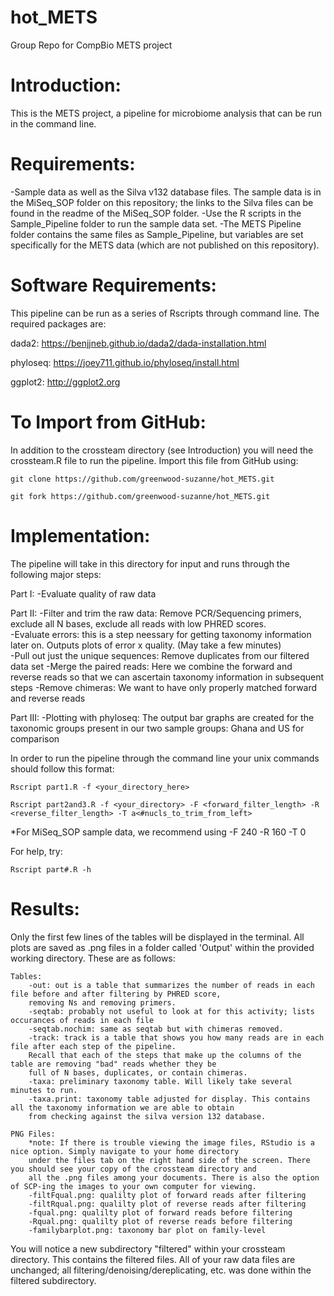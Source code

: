 # hot_METS
Group Repo for CompBio METS project

# Introduction:
  This is the METS project, a pipeline for microbiome analysis that can be run in the command line. 
  
  
  # Requirements:
  -Sample data as well as the Silva v132 database files. 
  The sample data is in the MiSeq_SOP folder on this repository; the links to the Silva files can be found in the readme of the MiSeq_SOP folder.
  -Use the R scripts in the Sample_Pipeline folder to run the sample data set.
  -The METS Pipeline folder contains the same files as Sample_Pipeline, but variables are set specifically for the METS data (which are not published on this repository).
  
          
# Software Requirements:
This pipeline can be run as a series of Rscripts through command line. The required packages are:

 dada2: https://benjjneb.github.io/dada2/dada-installation.html
	
phyloseq: https://joey711.github.io/phyloseq/install.html 

ggplot2: http://ggplot2.org 
	

# To Import from GitHub:
In addition to the crossteam directory (see Introduction) you will need the crossteam.R file to run the pipeline. 
Import this file from GitHub using:

	git clone https://github.com/greenwood-suzanne/hot_METS.git

	git fork https://github.com/greenwood-suzanne/hot_METS.git

  
# Implementation:
   The pipeline will take in this directory for input and runs through the following major steps:
   
   Part I:
   -Evaluate quality of raw data
   
   Part II:
   -Filter and trim the raw data: Remove PCR/Sequencing primers, exclude all N bases, exclude all reads with low PHRED scores.  
   -Evaluate errors: this is a step neessary for getting taxonomy information later on. Outputs plots of error x quality. 
      (May take a few minutes)  
   -Pull out just the unique sequences: Remove duplicates from our filtered data set
   -Merge the paired reads: Here we combine the forward and reverse reads so that we can ascertain taxonomy information 
      in subsequent steps
   -Remove chimeras: We want to have only properly matched forward and reverse reads 
   
   Part III:
   -Plotting with phyloseq:  The output bar graphs are created for the taxonomic groups present in our
      two sample groups: Ghana and US for comparison

In order to run the pipeline through the command line your unix commands should follow this format:
 	
	Rscript part1.R -f <your_directory_here>

 	Rscript part2and3.R -f <your_directory> -F <forward_filter_length> -R <reverse_filter_length> -T a<#nucls_to_trim_from_left>
	
*For MiSeq_SOP sample data, we recommend using -F 240 -R 160 -T 0

For help, try:
	
	Rscript part#.R -h


# Results:																						
Only the first few lines of the tables will be displayed in the terminal. All plots are saved as .png files in a folder called 'Output' within the provided working directory. These are as follows:

	Tables:
		-out: out is a table that summarizes the number of reads in each file before and after filtering by PHRED score, 
		removing Ns and removing primers.
		-seqtab: probably not useful to look at for this activity; lists occurances of reads in each file
		-seqtab.nochim: same as seqtab but with chimeras removed. 
		-track: track is a table that shows you how many reads are in each file after each step of the pipeline. 
		Recall that each of the steps that make up the columns of the table are removing "bad" reads whether they be
		full of N bases, duplicates, or contain chimeras.
		-taxa: preliminary taxonomy table. Will likely take several minutes to run.
		-taxa.print: taxonomy table adjusted for display. This contains all the taxonomy information we are able to obtain
		from checking against the silva version 132 database.
					
	PNG Files:
		*note: If there is trouble viewing the image files, RStudio is a nice option. Simply navigate to your home directory 
		under the files tab on the right hand side of the screen. There you should see your copy of the crossteam directory and
		all the .png files among your documents. There is also the option of SCP-ing the images to your own computer for viewing.
		-filtFqual.png: qualilty plot of forward reads after filtering
		-filtRqual.png: qualilty plot of reverse reads after filtering
		-fqual.png: qualilty plot of forward reads before filtering
		-Rqual.png: qualilty plot of reverse reads before filtering
		-familybarplot.png: taxonomy bar plot on family-level
			
You will notice a new subdirectory "filtered" within your crossteam directory. This contains the filtered files. 
All of your raw data files are unchanged; all filtering/denoising/dereplicating, etc. was done within the filtered subdirectory.
